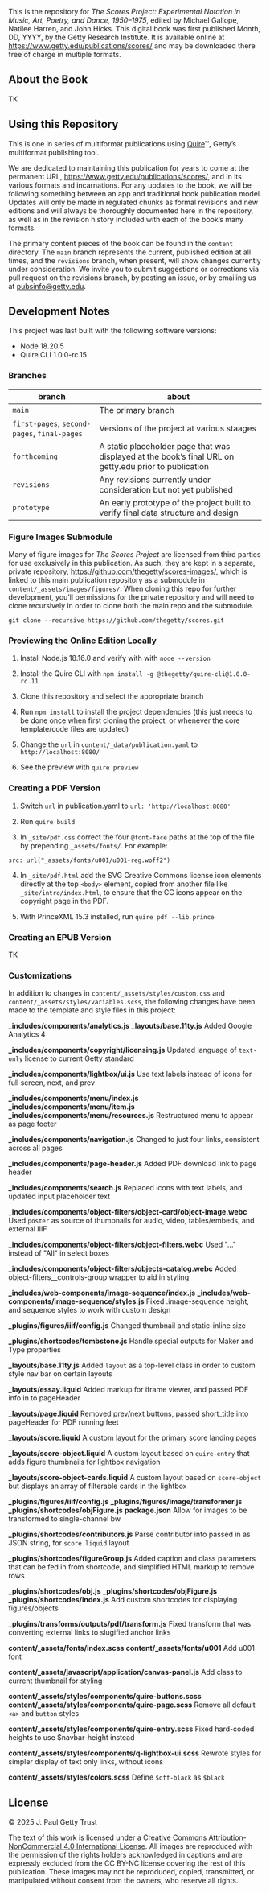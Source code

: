 This is the repository for *The Scores Project: Experimental Notation in Music, Art, Poetry, and Dance, 1950–1975*, edited by Michael Gallope, Natilee Harren, and John Hicks. This digital book was first published Month, DD, YYYY, by the Getty Research Institute. It is available online at https://www.getty.edu/publications/scores/ and may be downloaded there free of charge in multiple formats.

## About the Book

TK

## Using this Repository

This is one in series of multiformat publications using [Quire](http://quire.getty.edu)™, Getty’s multiformat publishing tool. 

We are dedicated to maintaining this publication for years to come at the permanent URL, https://www.getty.edu/publications/scores/, and in its various formats and incarnations. For any updates to the book, we will be following something between an app and traditional book publication model. Updates will only be made in regulated chunks as formal revisions and new editions and will always be thoroughly documented here in the repository, as well as in the revision history included with each of the book’s many formats.

The primary content pieces of the book can be found in the `content` directory. The `main` branch represents the current, published edition at all times, and the `revisions` branch, when present, will show changes currently under consideration. We invite you to submit suggestions or corrections via pull request on the revisions branch, by posting an issue, or by emailing us at [pubsinfo@getty.edu](mailto:pubsinfo@getty.edu).

## Development Notes

This project was last built with the following software versions:

- Node 18.20.5
- Quire CLI 1.0.0-rc.15

### Branches

| branch | about |
| --- | --- |
| `main` | The primary branch |
| `first-pages`, `second-pages`, `final-pages`| Versions of the project at various staages |
| `forthcoming` | A static placeholder page that was displayed at the book’s final URL on getty.edu prior to publication |
| `revisions` | Any revisions currently under consideration but not yet published |
| `prototype` | An early prototype of the project built to verify final data structure and design |

### Figure Images Submodule

Many of figure images for *The Scores Project* are licensed from third parties for use exclusively in this publication. As such, they are kept in a separate, private repository, https://github.com/thegetty/scores-images/, which is linked to this main publication repository as a submodule in `content/_assets/images/figures/`. When cloning this repo for further development, you’ll permissions for the private repository and will need to clone recursively in order to clone both the main repo and the submodule.

```
git clone --recursive https://github.com/thegetty/scores.git
```

### Previewing the Online Edition Locally

1. Install Node.js 18.16.0 and verify with with `node --version`

2. Install the Quire CLI with `npm install -g @thegetty/quire-cli@1.0.0-rc.11`

3. Clone this repository and select the appropriate branch

4. Run `npm install` to install the project dependencies (this just needs to be done once when first cloning the project, or whenever the core template/code files are updated)

5. Change the `url` in `content/_data/publication.yaml` to `http://localhost:8080/`

6. See the preview with `quire preview`

### Creating a PDF Version

1. Switch `url` in publication.yaml to `url: 'http://localhost:8080'`

2. Run `quire build`

3. In `_site/pdf.css` correct the four `@font-face` paths at the top of the file by prepending `_assets/fonts/`. For example:

```
src: url("_assets/fonts/u001/u001-reg.woff2")
```

4. In `_site/pdf.html` add the SVG Creative Commons license icon elements directly at the top `<body>` element, copied from another file like `_site/intro/index.html`, to ensure that the CC icons appear on the copyright page in the PDF.

5. With PrinceXML 15.3 installed, run `quire pdf --lib prince`

### Creating an EPUB Version

TK

### Customizations

In addition to changes in `content/_assets/styles/custom.css` and `content/_assets/styles/variables.scss`, the following changes have been made to the template and style files in this project:

**_includes/components/analytics.js**
**_layouts/base.11ty.js**
Added Google Analytics 4

**_includes/components/copyright/licensing.js**
Updated language of `text-only` license to current Getty standard

**_includes/components/lightbox/ui.js**
Use text labels instead of icons for full screen, next, and prev

**_includes/components/menu/index.js**
**_includes/components/menu/item.js**
**_includes/components/menu/resources.js**
Restructured menu to appear as page footer

**_includes/components/navigation.js**
Changed to just four links, consistent across all pages

**_includes/components/page-header.js**
Added PDF download link to page header

**_includes/components/search.js**
Replaced icons with text labels, and updated input placeholder text

**_includes/components/object-filters/object-card/object-image.webc**
Used `poster` as source of thumbnails for audio, video, tables/embeds, and external IIIF

**_includes/components/object-filters/object-filters.webc**
Used "..." instead of "All" in select boxes

**_includes/components/object-filters/objects-catalog.webc**
Added object-filters__controls-group wrapper to aid in styling

**_includes/web-components/image-sequence/index.js**
**_includes/web-components/image-sequence/styles.js**
Fixed .image-sequence height, and sequence styles to work with custom design

**_plugins/figures/iiif/config.js**
Changed thumbnail and static-inline size

**_plugins/shortcodes/tombstone.js**
Handle special outputs for Maker and Type properties

**_layouts/base.11ty.js**
Added `layout` as a top-level class in order to custom style nav bar on certain layouts

**_layouts/essay.liquid**
Added markup for iframe viewer, and passed PDF info in to pageHeader

**_layouts/page.liquid**
Removed prev/next buttons, passed short_title into pageHeader for PDF running feet

**_layouts/score.liquid**
A custom layout for the primary score landing pages

**_layouts/score-object.liquid**
A custom layout based on `quire-entry` that adds figure thumbnails for lightbox navigation

**_layouts/score-object-cards.liquid**
A custom layout based on `score-object` but displays an array of filterable cards in the lightbox

**_plugins/figures/iiif/config.js**
**_plugins/figures/image/transformer.js**
**_plugins/shortcodes/objFigure.js**
**package.json**
Allow for images to be transformed to single-channel bw

**_plugins/shortcodes/contributors.js**
Parse contributor info passed in as JSON string, for `score.liquid` layout

**_plugins/shortcodes/figureGroup.js**
Added caption and class parameters that can be fed in from shortcode, and simplified HTML markup to remove rows

**_plugins/shortcodes/obj.js**
**_plugins/shortcodes/objFigure.js**
**_plugins/shortcodes/index.js**
Add custom shortcodes for displaying figures/objects

**_plugins/transforms/outputs/pdf/transform.js**
Fixed transform that was converting external links to slugified anchor links

**content/_assets/fonts/index.scss**
**content/_assets/fonts/u001**
Add u001 font

**content/_assets/javascript/application/canvas-panel.js**
Add class to current thumbnail for styling

**content/_assets/styles/components/quire-buttons.scss**
**content/_assets/styles/components/quire-page.scss**
Remove all default `<a>` and `button` styles

**content/_assets/styles/components/quire-entry.scss**
Fixed hard-coded heights to use $navbar-height instead

**content/_assets/styles/components/q-lightbox-ui.scss**
Rewrote styles for simpler display of text only links, without icons

**content/_assets/styles/colors.scss**
Define `$off-black` as `$black`

## License

© 2025 J. Paul Getty Trust

The text of this work is licensed under a <a href="https://creativecommons.org/licenses/by-nc/4.0/" target="_blank" rel="license">Creative Commons Attribution-NonCommercial 4.0 International License</a>. All images are reproduced with the permission of the rights holders acknowledged in captions and are expressly excluded from the CC BY-NC license covering the rest of this publication. These images may not be reproduced, copied, transmitted, or manipulated without consent from the owners, who reserve all rights. 